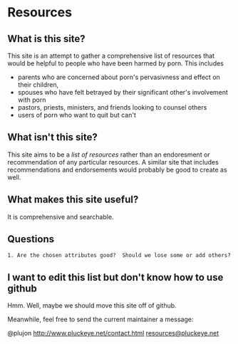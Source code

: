 # Resources

## What is this site?

This site is an attempt to gather a comprehensive list of resources
that would be helpful to people who have been harmed by porn.  This
includes

* parents who are concerned about porn's pervasivness and effect on
their children,
* spouses who have felt betrayed by their significant other's involvement with porn
* pastors, priests, ministers, and friends looking to counsel others
* users of porn who want to quit but can't

## What isn't this site?

This site aims to be a _list of resources_ rather than an endoresment
or recommendation of any particular resources.  A similar site that
includes recommendations and endorsements would probably be good to
create as well.

## What makes this site useful?

It is comprehensive and searchable.

## Questions

    1. Are the chosen attributes good?  Should we lose some or add others?

## I want to edit this list but don't know how to use github

Hmm.  Well, maybe we should move this site off of github.

Meanwhile, feel free to send the current maintainer a message:

@plujon
http://www.pluckeye.net/contact.html
resources@pluckeye.net
